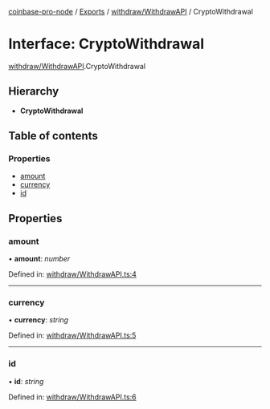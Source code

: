 [coinbase-pro-node](../../README.md) / [Exports](../../modules.md) / [withdraw/WithdrawAPI](../../modules/withdraw_withdrawapi.md) / CryptoWithdrawal

# Interface: CryptoWithdrawal

[withdraw/WithdrawAPI](../../modules/withdraw_withdrawapi.md).CryptoWithdrawal

## Hierarchy

- **CryptoWithdrawal**

## Table of contents

### Properties

- [amount](withdrawapi.cryptowithdrawal.md#amount)
- [currency](withdrawapi.cryptowithdrawal.md#currency)
- [id](withdrawapi.cryptowithdrawal.md#id)

## Properties

### amount

• **amount**: _number_

Defined in: [withdraw/WithdrawAPI.ts:4](https://github.com/bennycode/coinbase-pro-node/blob/bf1bcdd/src/withdraw/WithdrawAPI.ts#L4)

---

### currency

• **currency**: _string_

Defined in: [withdraw/WithdrawAPI.ts:5](https://github.com/bennycode/coinbase-pro-node/blob/bf1bcdd/src/withdraw/WithdrawAPI.ts#L5)

---

### id

• **id**: _string_

Defined in: [withdraw/WithdrawAPI.ts:6](https://github.com/bennycode/coinbase-pro-node/blob/bf1bcdd/src/withdraw/WithdrawAPI.ts#L6)
